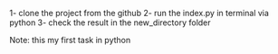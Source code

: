 1- clone the project from the github
2- run the index.py in terminal via python
3- check the result in the new_directory folder

Note:
this my first task in python 
